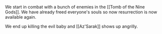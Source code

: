 We start in combat with a bunch of enemies in the [[Tomb of the Nine Gods]]. We have already freed everyone's souls so now resurrection is now available again.

We end up killing the evil baby and [[Az'Sarak]] shows up angrilly.


